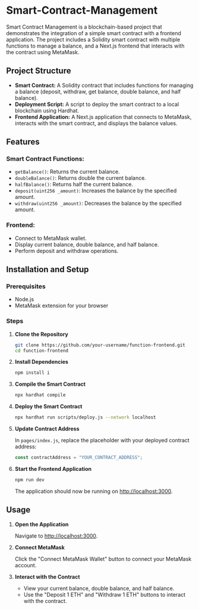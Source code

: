 # Smart-Contract-Management

Smart Contract Management is a blockchain-based project that demonstrates the integration of a simple smart contract with a frontend application. The project includes a Solidity smart contract with multiple functions to manage a balance, and a Next.js frontend that interacts with the contract using MetaMask.

## Project Structure

- **Smart Contract:** A Solidity contract that includes functions for managing a balance (deposit, withdraw, get balance, double balance, and half balance).
- **Deployment Script:** A script to deploy the smart contract to a local blockchain using Hardhat.
- **Frontend Application:** A Next.js application that connects to MetaMask, interacts with the smart contract, and displays the balance values.

## Features

### Smart Contract Functions:

- `getBalance()`: Returns the current balance.
- `doubleBalance()`: Returns double the current balance.
- `halfBalance()`: Returns half the current balance.
- `deposit(uint256 _amount)`: Increases the balance by the specified amount.
- `withdraw(uint256 _amount)`: Decreases the balance by the specified amount.

### Frontend:

- Connect to MetaMask wallet.
- Display current balance, double balance, and half balance.
- Perform deposit and withdraw operations.

## Installation and Setup

### Prerequisites

- Node.js
- MetaMask extension for your browser

### Steps

1. **Clone the Repository**

   ```bash
   git clone https://github.com/your-username/function-frontend.git
   cd function-frontend
   ```

2. **Install Dependencies**

   ```bash
   npm install i
   ```

3. **Compile the Smart Contract**

   ```bash
   npx hardhat compile
   ```

4. **Deploy the Smart Contract**

   ```bash
   npx hardhat run scripts/deploy.js --network localhost
   ```

5. **Update Contract Address**

   In `pages/index.js`, replace the placeholder with your deployed contract address:

   ```javascript
   const contractAddress = "YOUR_CONTRACT_ADDRESS";
   ```

6. **Start the Frontend Application**

   ```bash
   npm run dev
   ```

   The application should now be running on [http://localhost:3000](http://localhost:3000).

## Usage

1. **Open the Application**

   Navigate to [http://localhost:3000](http://localhost:3000).

2. **Connect MetaMask**

   Click the "Connect MetaMask Wallet" button to connect your MetaMask account.

3. **Interact with the Contract**

   - View your current balance, double balance, and half balance.
   - Use the "Deposit 1 ETH" and "Withdraw 1 ETH" buttons to interact with the contract.

